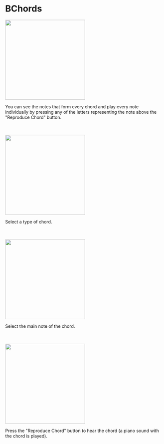 <h1>BChords</h1>

<img src="https://github.com/byteguy8/BChords/assets/146300082/9685019a-9a53-4749-8b91-a29daa164e5f" width="256">
<p>You can see the notes that form every chord and play every note individually by pressing any of the letters representing the note above the "Reproduce Chord" button.</p>
<br>
<br>

<img src="https://github.com/byteguy8/BChords/assets/146300082/354b1424-1d05-486d-b2aa-53e3678e064c" width="256">
<p>Select a type of chord.</p>
<br>
<br>

<img src="https://github.com/byteguy8/BChords/assets/146300082/e7cbf121-6e7b-44be-b18e-52fd2f0b4909" width="256">
<p>Select the main note of the chord.</p>
<br>
<br>

<img src="https://github.com/byteguy8/BChords/assets/146300082/eb3405b4-c13c-47e2-94c4-9f52a8dfcd8f" width="256">
<p>Press the "Reproduce Chord" button to hear the chord (a piano sound with the chord is played).</p>
